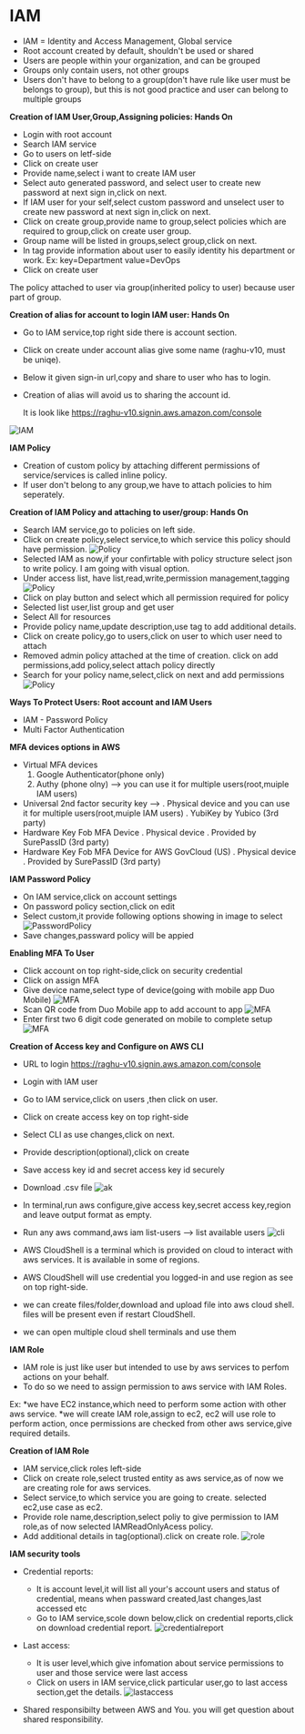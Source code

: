 # IAM

* IAM = Identity and Access Management, Global service
* Root account created by default, shouldn't be used or shared
* Users are people within your organization, and can be grouped
* Groups only contain users, not other groups
* Users don't have to belong to a group(don't have rule like user must be belongs to group), but this is not good practice and user can belong to multiple groups

**Creation of IAM User,Group,Assigning policies: Hands On**
* Login with root account
* Search IAM service
* Go to users on letf-side
* Click on create user 
* Provide name,select i want to create IAM user
* Select auto generated password, and select user to create new password at next sign in,click on next.
* If IAM user for your self,select custom password and unselect user to create new password at next sign in,click on next.
* Click on create group,provide name to group,select policies which are required to group,click on create user group.
* Group name will be listed in groups,select group,click on next.
* In tag provide information about user to easily identity his department or work.
     Ex: key=Department value=DevOps
* Click on create user

The policy attached to user via group(inherited policy to user) because user part of group.

**Creation of alias for account to login IAM user: Hands On**
* Go to IAM service,top right side there is account section.
* Click on create under account alias give some name (raghu-v10, must be uniqe).
* Below it given sign-in url,copy and share to user who has to login.
* Creation of alias will avoid us to sharing the account id.

    It is look like https://raghu-v10.signin.aws.amazon.com/console 

![IAM](./images/IAM.png)


**IAM Policy**
* Creation of custom policy by attaching different permissions of service/services is called inline policy. 
* If user don't belong to any group,we have to attach policies to him seperately.

**Creation of IAM Policy and attaching to user/group: Hands On**
* Search IAM service,go to policies on left side.
* Click on create policy,select service,to which service this policy should have permission.
![Policy](./images/Policy1.png)
* Selected IAM as now,if your confirtable with policy structure select json to write policy. I am going with visual option.
* Under access list, have list,read,write,permission management,tagging
![Policy](./images/Policy2.png)
* Click on play button and select which all permission required for policy
* Selected list user,list group and get user
* Select All for resources
* Provide policy name,update description,use tag to add additional details.
* Click on create policy,go to users,click on user to which user need to attach
* Removed admin policy attached at the time of creation. click on add permissions,add policy,select attach policy directly
* Search for your policy name,select,click on next and add permissions
![Policy](./images/Policy2.png)

**Ways To Protect Users: Root account and IAM Users**
* IAM - Password Policy 
* Multi Factor Authentication

**MFA devices options in AWS**
* Virtual MFA devices
   1) Google Authenticator(phone only)
   2) Authy (phone olny) --> you can use it for multiple users(root,muiple IAM users)
* Universal 2nd factor security key --> 
   . Physical device and you can use it for multiple users(root,muiple IAM users) 
   . YubiKey by Yubico (3rd party)
* Hardware Key Fob MFA Device
   . Physical device 
   . Provided by SurePassID (3rd party)
* Hardware Key Fob MFA Device for AWS GovCloud (US)
   . Physical device 
   . Provided by SurePassID (3rd party)


**IAM Password Policy**
* On IAM service,click on account settings
* On password policy section,click on edit 
* Select custom,it provide following options showing in image to select
![PasswordPolicy](./images/PPolicy1.png)
* Save changes,passward policy will be appied

**Enabling MFA To User**
* Click account on top right-side,click on security credential
* Click on assign MFA
* Give device name,select type of device(going with mobile app Duo Mobile)
![MFA](./images/MFA1.png)
* Scan QR code from Duo Mobile app to add account to app
![MFA](./images/MFA2.png)
* Enter first two 6 digit code generated on mobile to complete setup
![MFA](./images/MFA3.png)

**Creation of Access key and Configure on AWS CLI**
* URL to login https://raghu-v10.signin.aws.amazon.com/console
* Login with IAM user
* Go to IAM service,click on users ,then click on user.
* Click on create access key on top right-side
* Select CLI as use changes,click on next.
* Provide description(optional),click on create
* Save access key id and secret access key id securely
* Download .csv file
![ak](./images/ak.png)
* In terminal,run aws configure,give access key,secret access key,region and leave output format as empty.
* Run any aws command,aws iam list-users --> list available users
![cli](./images/cli1.png)


* AWS CloudShell is a terminal which is provided on cloud to interact with aws services. It is available in some of regions.
* AWS CloudShell will use credential you logged-in and use region as see on top right-side.
* we can create files/folder,download and upload file into aws cloud shell. files will be present even if restart CloudShell.
* we can open multiple cloud shell terminals and use them

**IAM Role**
* IAM role is just like user but intended to use by aws services to perfom actions on your behalf.
* To do so we need to assign permission to aws service with IAM Roles.

Ex: *we have EC2 instance,which need to perform some action with other aws service.
    *we will create IAM role,assign to ec2, ec2 will use role to perform action,
    once permissions are checked from other aws service,give required details.

**Creation of IAM Role**
* IAM service,click roles left-side
* Click on create role,select trusted entity as aws service,as of now we are creating role for aws services.
* Select service,to which service you are going to create. selected ec2,use case as ec2.
* Provide role name,description,select poliy to give permission to IAM role,as of now selected IAMReadOnlyAcess policy.
* Add additional details in tag(optional).click on create role.
![role](./images/role.png)

**IAM security tools**
* Credential reports: 
  * It is account level,it will list all your's account users and status of credential,
  means when passward created,last changes,last accessed etc
  * Go to IAM service,scole down below,click on credential reports,click on download credential report.
![credentialreport](./images/credentialreport.png)

* Last access: 
  * It is user level,which give infomation about service permissions to user and those service were last access
  * Click on users in IAM service,click particular user,go to last access section,get the details.
![lastaccess](./images/lastaccess.png)

* Shared responsibilty between AWS and You. you will get question about shared responsibility.